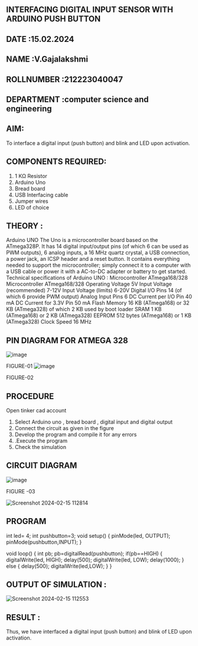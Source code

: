 ## INTERFACING DIGITAL INPUT SENSOR WITH ARDUINO PUSH BUTTON
## DATE :15.02.2024
## NAME :V.Gajalakshmi																			             
## ROLLNUMBER :212223040047
## DEPARTMENT :computer science and engineering


## AIM:
To interface a digital input (push button) and blink and LED upon activation.
## COMPONENTS REQUIRED:
1.	1 KΩ Resistor 
2.	Arduino Uno 
3.	Bread board 
4.	USB Interfacing cable 
5.	Jumper wires 
6.	LED of choice 
## THEORY :
Arduino UNO
 	  The Uno is a microcontroller board based on the ATmega328P. It has 14 digital input/output pins (of which 6 can be used as PWM outputs), 6 analog inputs, a 16 MHz quartz crystal, a USB connection, a power jack, an ICSP header and a reset button. It contains everything needed to support the microcontroller; simply connect it to a computer with a USB cable or power it with a AC-to-DC adapter or battery to get started.
	Technical specifications of Arduino UNO :
Microcontroller	ATmega168/328
Microcontroller	ATmega168/328
Operating Voltage	5V
Input Voltage (recommended)	7-12V
Input Voltage (limits)	6-20V
Digital I/O Pins	14 (of which 6 provide PWM output)
Analog Input Pins	6
DC Current per I/O Pin	40 mA
DC Current for 3.3V Pin	50 mA
Flash Memory	16 KB (ATmega168) or 32 KB (ATmega328) of which 2 KB used by boot loader
SRAM	1 KB (ATmega168) or 2 KB (ATmega328)
EEPROM	512 bytes (ATmega168) or 1 KB (ATmega328)
Clock Speed	16 MHz
## PIN DIAGRAM FOR ATMEGA 328
 
![image](https://user-images.githubusercontent.com/36288975/163530394-115baee4-7ed1-49fe-9cce-d7b625e11e85.png)

FIGURE-01
![image](https://user-images.githubusercontent.com/36288975/163530431-4d390e98-0942-42d8-95b8-f57d348e6ad8.png)

FIGURE-02
## PROCEDURE 
 Open tinker cad account 
1.	Select Arduino uno , bread board , digital input and digital output 
2.	Connect the circuit as given in the figure 
3.	Develop the program and compile it for any errors 
4.	 .Execute the program 
5.	Check the simulation 



## CIRCUIT DIAGRAM 


![image](https://user-images.githubusercontent.com/36288975/163530437-87a0afbd-b3c9-44ad-b907-5de63486fb9d.png)




FIGURE -03


![Screenshot 2024-02-15 112814](https://github.com/Gajalakshmivelmurugan/-INTERFACING-DIGITAL-INPUT-SENSOR-WITH-ARDUINO-PUSH-BUTTON-/assets/144871940/72ed6ba0-0e93-4fc3-9641-bac81a597377)


## PROGRAM 
 
 int led= 4;
int pushbutton=3;
void setup()
{
  pinMode(led, OUTPUT);
  pinMode(pushbutton,INPUT);
}

void loop()
{
  int pb;
  pb=digitalRead(pushbutton);
  if(pb==HIGH)
{
  digitalWrite(led, HIGH);
  delay(500); 
  digitalWrite(led, LOW);
  delay(1000); 
}
    else
    { 
      delay(500);
      digitalWrite(led,LOW);
    }
}









 
 
 



## OUTPUT OF SIMULATION :

![Screenshot 2024-02-15 112553](https://github.com/Gajalakshmivelmurugan/-INTERFACING-DIGITAL-INPUT-SENSOR-WITH-ARDUINO-PUSH-BUTTON-/assets/144871940/e5a9d19a-f3ac-47c8-9e60-7bdb5cb6a9b5)

## RESULT :
Thus, we have interfaced a digital input (push button) and blink of LED upon activation.
